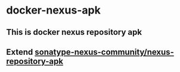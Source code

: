 # docker-nexus-apk
This is docker nexus repository apk
----
Extend [sonatype-nexus-community/nexus-repository-apk]
----
[sonatype-nexus-community/nexus-repository-apk]: https://github.com/sonatype-nexus-community/nexus-repository-apk
